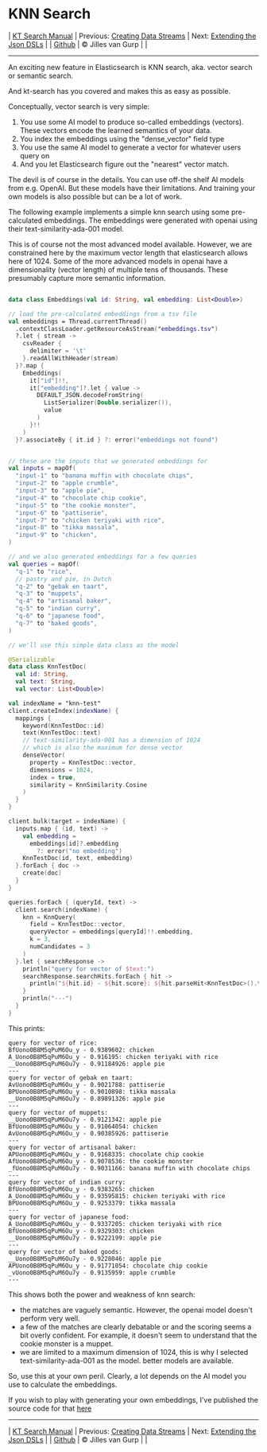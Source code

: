 # KNN Search 

| [KT Search Manual](README.md) | Previous: [Creating Data Streams](DataStreams.md) | Next: [Extending the Json DSLs](ExtendingTheDSL.md) |
| [Github](https://github.com/jillesvangurp/kt-search) | &copy; Jilles van Gurp |  |

---                

An exciting new feature in Elasticsearch is KNN search, aka. vector search or semantic search.

And kt-search has you covered and makes this as easy as possible.

Conceptually, vector search is very simple:

1. You use some AI model to produce so-called embeddings (vectors). 
These vectors encode the learned semantics of your data.
1. You index the embeddings using the "dense_vector" field type
1. You use the same AI model to generate a vector for whatever users query on
1. And you let Elasticsearch figure out the "nearest" vector match.

The devil is of course in the details. You can use off-the shelf AI models from e.g. OpenAI. But these 
models have their limitations. And training your own models is also possible but can be a lot of work.
        
The following example implements a simple knn search using some pre-calculated embeddings.
The embeddings were generated with openai using their text-similarity-ada-001 model.

This is of course not the most advanced model available. However, we are constrained here by the maximum vector length
that elasticsearch allows here of 1024. Some of the more advanced models in openai have a dimensionality 
(vector length) of multiple tens of thousands. These presumably capture more semantic information.

```kotlin

data class Embeddings(val id: String, val embedding: List<Double>)

// load the pre-calculated embeddings from a tsv file
val embeddings = Thread.currentThread()
  .contextClassLoader.getResourceAsStream("embeddings.tsv")
  ?.let { stream ->
    csvReader {
      delimiter = '\t'
    }.readAllWithHeader(stream)
  }?.map {
    Embeddings(
      it["id"]!!,
      it["embedding"]?.let { value ->
        DEFAULT_JSON.decodeFromString(
          ListSerializer(Double.serializer()),
          value
        )
      }!!
    )
  }?.associateBy { it.id } ?: error("embeddings not found")


// these are the inputs that we generated embeddings for
val inputs = mapOf(
  "input-1" to "banana muffin with chocolate chips",
  "input-2" to "apple crumble",
  "input-3" to "apple pie",
  "input-4" to "chocolate chip cookie",
  "input-5" to "the cookie monster",
  "input-6" to "pattiserie",
  "input-7" to "chicken teriyaki with rice",
  "input-8" to "tikka massala",
  "input-9" to "chicken",
)

// and we also generated embeddings for a few queries
val queries = mapOf(
  "q-1" to "rice",
  // pastry and pie, in Dutch
  "q-2" to "gebak en taart",
  "q-3" to "muppets",
  "q-4" to "artisanal baker",
  "q-5" to "indian curry",
  "q-6" to "japanese food",
  "q-7" to "baked goods",
)

// we'll use this simple data class as the model

@Serializable
data class KnnTestDoc(
  val id: String,
  val text: String,
  val vector: List<Double>)

val indexName = "knn-test"
client.createIndex(indexName) {
  mappings {
    keyword(KnnTestDoc::id)
    text(KnnTestDoc::text)
    // text-similarity-ada-001 has a dimension of 1024
    // which is also the maximum for dense vector
    denseVector(
      property = KnnTestDoc::vector,
      dimensions = 1024,
      index = true,
      similarity = KnnSimilarity.Cosine
    )
  }
}

client.bulk(target = indexName) {
  inputs.map { (id, text) ->
    val embedding =
      embeddings[id]?.embedding
        ?: error("no embedding")
    KnnTestDoc(id, text, embedding)
  }.forEach { doc ->
    create(doc)
  }
}

queries.forEach { (queryId, text) ->
  client.search(indexName) {
    knn = KnnQuery(
      field = KnnTestDoc::vector,
      queryVector = embeddings[queryId]!!.embedding,
      k = 3,
      numCandidates = 3
    )
  }.let { searchResponse ->
    println("query for vector of $text:")
    searchResponse.searchHits.forEach { hit ->
      println("${hit.id} - ${hit.score}: ${hit.parseHit<KnnTestDoc>().text}")
    }
    println("---")
  }
}
```

This prints:

```text
query for vector of rice:
BfUono0B8M5qPuM6Ou_y - 0.9389602: chicken
A_Uono0B8M5qPuM6Ou_y - 0.916195: chicken teriyaki with rice
__Uono0B8M5qPuM6Ou7y - 0.91184926: apple pie
---
query for vector of gebak en taart:
AvUono0B8M5qPuM6Ou_y - 0.9021788: pattiserie
BPUono0B8M5qPuM6Ou_y - 0.9010898: tikka massala
__Uono0B8M5qPuM6Ou7y - 0.89891326: apple pie
---
query for vector of muppets:
__Uono0B8M5qPuM6Ou7y - 0.9121342: apple pie
BfUono0B8M5qPuM6Ou_y - 0.91064054: chicken
AvUono0B8M5qPuM6Ou_y - 0.90385926: pattiserie
---
query for vector of artisanal baker:
APUono0B8M5qPuM6Ou_y - 0.9168335: chocolate chip cookie
AfUono0B8M5qPuM6Ou_y - 0.9078536: the cookie monster
_fUono0B8M5qPuM6Ou7y - 0.9031166: banana muffin with chocolate chips
---
query for vector of indian curry:
BfUono0B8M5qPuM6Ou_y - 0.9383265: chicken
A_Uono0B8M5qPuM6Ou_y - 0.93595815: chicken teriyaki with rice
BPUono0B8M5qPuM6Ou_y - 0.9253379: tikka massala
---
query for vector of japanese food:
A_Uono0B8M5qPuM6Ou_y - 0.9337205: chicken teriyaki with rice
BfUono0B8M5qPuM6Ou_y - 0.9329303: chicken
__Uono0B8M5qPuM6Ou7y - 0.9222199: apple pie
---
query for vector of baked goods:
__Uono0B8M5qPuM6Ou7y - 0.9228046: apple pie
APUono0B8M5qPuM6Ou_y - 0.91771054: chocolate chip cookie
_vUono0B8M5qPuM6Ou7y - 0.9135959: apple crumble
---
```

This shows both the power and weakness of knn search:

- the matches are vaguely semantic. However, the openai model doesn't perform very well.
- a few of the matches are clearly debatable or and the scoring seems a bit overly confident. For example, 
it doesn't seem to understand that the cookie monster is a muppet. 
- we are limited to a maximum dimension of 1024, this is why I selected text-similarity-ada-001 as the model.
better models are available.

So, use this at your own peril. Clearly, a lot depends on the AI model you use to calculate the embeddings.

If you wish to play with generating your own embeddings, I've published the source code for that 
[here](https://github.com/jillesvangurp/openai-embeddings-processor)



---

| [KT Search Manual](README.md) | Previous: [Creating Data Streams](DataStreams.md) | Next: [Extending the Json DSLs](ExtendingTheDSL.md) |
| [Github](https://github.com/jillesvangurp/kt-search) | &copy; Jilles van Gurp |  |